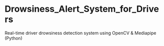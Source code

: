 # Drowsiness_Alert_System_for_Drivers
Real-time driver drowsiness detection system using OpenCV &amp; Mediapipe (Python)
